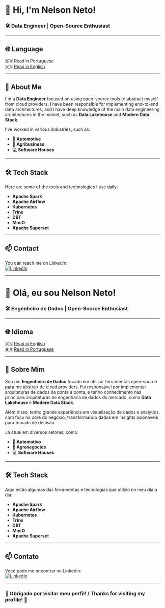 # 👋 Hi, I'm Nelson Neto!  
### 🛠️ Data Engineer | Open-Source Enthusiast  

---

## 🌐 Language  
🇧🇷 [Read in Portuguese](#-olá-eu-sou-nelson-neto)  
🇺🇸 [Read in English](#-hi-im-nelson-neto)  

---

## 🚀 About Me  
I'm a **Data Engineer** focused on using open-source tools to abstract myself from cloud providers. I have been responsible for implementing end-to-end data architectures, and I have deep knowledge of the main data engineering architectures in the market, such as **Data Lakehouse** and **Modern Data Stack**.  

I've worked in various industries, such as:  
- 🚗 **Automotive**  
- 🌾 **Agribusiness**  
- 💻 **Software Houses**  

---

## 🛠️ Tech Stack  

Here are some of the tools and technologies I use daily:  
- **Apache Spark**  
- **Apache Airflow**  
- **Kubernetes**  
- **Trino**  
- **DBT**  
- **MiniO**  
- **Apache Superset**  

---

## 📫 Contact  

You can reach me on LinkedIn:  
[![LinkedIn](https://img.shields.io/badge/LinkedIn-0077B5?style=for-the-badge&logo=linkedin&logoColor=white)](https://www.linkedin.com/in/nelson--neto/)  

---

# 👋 Olá, eu sou Nelson Neto!  
### 🛠️ Engenheiro de Dados | Open-Source Enthusiast  

---

## 🌐 Idioma  
🇺🇸 [Read in English](#-hi-im-nelson-neto)  
🇧🇷 [Read in Portuguese](#-olá-eu-sou-nelson-neto)  

---

## 🚀 Sobre Mim  
Sou um **Engenheiro de Dados** focado em utilizar ferramentas open-source para me abstrair de cloud providers. Fui responsável por implementar arquiteturas de dados de ponta a ponta, e tenho conhecimento nas principais arquiteturas de engenharia de dados do mercado, como **Data Lakehouse** e **Modern Data Stack**.  

Além disso, tenho grande experiência em visualização de dados e analytics, com foco no core do negócio, transformando dados em insights acionáveis para tomada de decisão.  

Já atuei em diversos setores, como:  
- 🚗 **Automotivo**  
- 🌱 **Agronegócios**  
- 💻 **Software Houses**  

---

## 🛠️ Tech Stack  

Aqui estão algumas das ferramentas e tecnologias que utilizo no meu dia a dia:  
- **Apache Spark**  
- **Apache Airflow**  
- **Kubernetes**  
- **Trino**  
- **DBT**  
- **MiniO**  
- **Apache Superset**  

---

## 📫 Contato  

Você pode me encontrar no LinkedIn:  
[![LinkedIn](https://img.shields.io/badge/LinkedIn-0077B5?style=for-the-badge&logo=linkedin&logoColor=white)](https://www.linkedin.com/in/nelson--neto/)  

---

### 🌟 Obrigado por visitar meu perfil! / Thanks for visiting my profile! 🌟  
